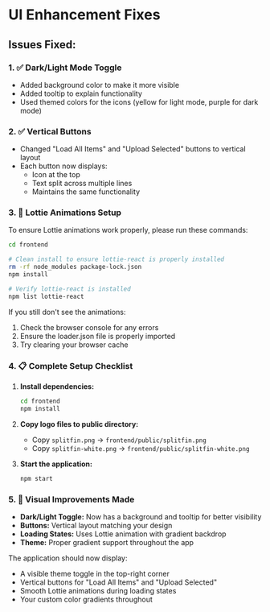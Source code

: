 # UI Enhancement Fixes

## Issues Fixed:

### 1. ✅ Dark/Light Mode Toggle
- Added background color to make it more visible
- Added tooltip to explain functionality
- Used themed colors for the icons (yellow for light mode, purple for dark mode)

### 2. ✅ Vertical Buttons
- Changed "Load All Items" and "Upload Selected" buttons to vertical layout
- Each button now displays:
  - Icon at the top
  - Text split across multiple lines
  - Maintains the same functionality

### 3. 🔧 Lottie Animations Setup

To ensure Lottie animations work properly, please run these commands:

```bash
cd frontend

# Clean install to ensure lottie-react is properly installed
rm -rf node_modules package-lock.json
npm install

# Verify lottie-react is installed
npm list lottie-react
```

If you still don't see the animations:

1. Check the browser console for any errors
2. Ensure the loader.json file is properly imported
3. Try clearing your browser cache

### 4. 📋 Complete Setup Checklist

1. **Install dependencies:**
   ```bash
   cd frontend
   npm install
   ```

2. **Copy logo files to public directory:**
   - Copy `splitfin.png` → `frontend/public/splitfin.png`
   - Copy `splitfin-white.png` → `frontend/public/splitfin-white.png`

3. **Start the application:**
   ```bash
   npm start
   ```

### 5. 🎨 Visual Improvements Made

- **Dark/Light Toggle:** Now has a background and tooltip for better visibility
- **Buttons:** Vertical layout matching your design
- **Loading States:** Uses Lottie animation with gradient backdrop
- **Theme:** Proper gradient support throughout the app

The application should now display:
- A visible theme toggle in the top-right corner
- Vertical buttons for "Load All Items" and "Upload Selected"
- Smooth Lottie animations during loading states
- Your custom color gradients throughout